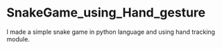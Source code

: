 # SnakeGame_using_Hand_gesture
I made a simple snake game in python language and using hand tracking module.
